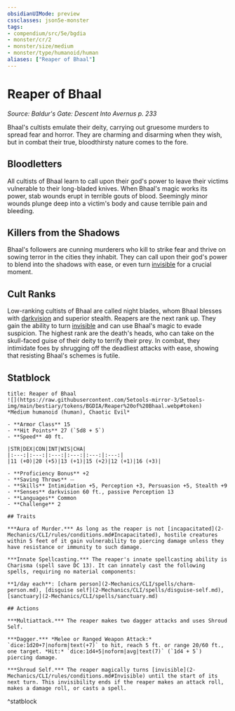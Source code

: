 ```yaml
---
obsidianUIMode: preview
cssclasses: json5e-monster
tags:
- compendium/src/5e/bgdia
- monster/cr/2
- monster/size/medium
- monster/type/humanoid/human
aliases: ["Reaper of Bhaal"]
---
```

# Reaper of Bhaal
*Source: Baldur's Gate: Descent Into Avernus p. 233*  

Bhaal's cultists emulate their deity, carrying out gruesome murders to spread fear and horror. They are charming and disarming when they wish, but in combat their true, bloodthirsty nature comes to the fore.

## Bloodletters

All cultists of Bhaal learn to call upon their god's power to leave their victims vulnerable to their long-bladed knives. When Bhaal's magic works its power, stab wounds erupt in terrible gouts of blood. Seemingly minor wounds plunge deep into a victim's body and cause terrible pain and bleeding.

## Killers from the Shadows

Bhaal's followers are cunning murderers who kill to strike fear and thrive on sowing terror in the cities they inhabit. They can call upon their god's power to blend into the shadows with ease, or even turn [invisible](2-Mechanics/CLI/rules/conditions.md#Invisible) for a crucial moment.

## Cult Ranks

Low-ranking cultists of Bhaal are called night blades, whom Bhaal blesses with [darkvision](2-Mechanics/CLI/rules/senses.md#Darkvision) and superior stealth. Reapers are the next rank up. They gain the ability to turn [invisible](2-Mechanics/CLI/rules/conditions.md#Invisible) and can use Bhaal's magic to evade suspicion. The highest rank are the death's heads, who can take on the skull-faced guise of their deity to terrify their prey. In combat, they intimidate foes by shrugging off the deadliest attacks with ease, showing that resisting Bhaal's schemes is futile.

## Statblock

```ad-statblock
title: Reaper of Bhaal
![](https://raw.githubusercontent.com/5etools-mirror-3/5etools-img/main/bestiary/tokens/BGDIA/Reaper%20of%20Bhaal.webp#token)
*Medium humanoid (human), Chaotic Evil*

- **Armor Class** 15
- **Hit Points** 27 (`5d8 + 5`)
- **Speed** 40 ft.

|STR|DEX|CON|INT|WIS|CHA|
|:---:|:---:|:---:|:---:|:---:|:---:|
|11 (+0)|20 (+5)|13 (+1)|15 (+2)|12 (+1)|16 (+3)|

- **Proficiency Bonus** +2
- **Saving Throws** ⏤
- **Skills** Intimidation +5, Perception +3, Persuasion +5, Stealth +9
- **Senses** darkvision 60 ft., passive Perception 13
- **Languages** Common
- **Challenge** 2

## Traits

***Aura of Murder.*** As long as the reaper is not [incapacitated](2-Mechanics/CLI/rules/conditions.md#Incapacitated), hostile creatures within 5 feet of it gain vulnerability to piercing damage unless they have resistance or immunity to such damage.

***Innate Spellcasting.*** The reaper's innate spellcasting ability is Charisma (spell save DC 13). It can innately cast the following spells, requiring no material components:

**1/day each**: [charm person](2-Mechanics/CLI/spells/charm-person.md), [disguise self](2-Mechanics/CLI/spells/disguise-self.md), [sanctuary](2-Mechanics/CLI/spells/sanctuary.md)

## Actions

***Multiattack.*** The reaper makes two dagger attacks and uses Shroud Self.

***Dagger.*** *Melee or Ranged Weapon Attack:* `dice:1d20+7|noform|text(+7)` to hit, reach 5 ft. or range 20/60 ft., one target. *Hit:* `dice:1d4+5|noform|avg|text(7)` (`1d4 + 5`) piercing damage.

***Shroud Self.*** The reaper magically turns [invisible](2-Mechanics/CLI/rules/conditions.md#Invisible) until the start of its next turn. This invisibility ends if the reaper makes an attack roll, makes a damage roll, or casts a spell.
```
^statblock